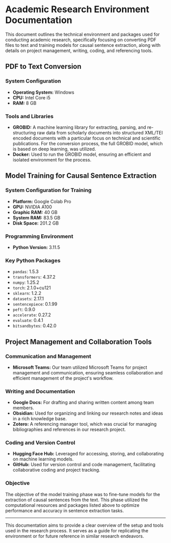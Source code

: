 # Academic Research Environment Documentation

This document outlines the technical environment and packages used for conducting academic research, specifically focusing on converting PDF files to text and training models for causal sentence extraction, along with details on project management, writing, coding, and referencing tools.

## PDF to Text Conversion

### System Configuration
- **Operating System:** Windows
- **CPU:** Intel Core i5
- **RAM:** 8 GB

### Tools and Libraries
- **GROBID:** A machine learning library for extracting, parsing, and re-structuring raw data from scholarly documents into structured XML/TEI encoded documents with a particular focus on technical and scientific publications. For the conversion process, the full GROBID model, which is based on deep learning, was utilized.
- **Docker:** Used to run the GROBID model, ensuring an efficient and isolated environment for the process.

## Model Training for Causal Sentence Extraction

### System Configuration for Training
- **Platform:** Google Colab Pro
- **GPU:** NVIDIA A100
- **Graphic RAM:** 40 GB
- **System RAM:** 83.5 GB
- **Disk Space:** 201.2 GB

### Programming Environment
- **Python Version:** 3.11.5
### Key Python Packages
- `pandas`: 1.5.3
- `transformers`: 4.37.2
- `numpy`: 1.25.2
- `torch`: 2.1.0+cu121
- `sklearn`: 1.2.2
- `datasets`: 2.17.1
- `sentencepiece`: 0.1.99
- `peft`: 0.9.0
- `accelerate`: 0.27.2
- `evaluate`: 0.4.1
- `bitsandbytes`: 0.42.0

## Project Management and Collaboration Tools

### Communication and Management
- **Microsoft Teams:** Our team utilized Microsoft Teams for project management and communication, ensuring seamless collaboration and efficient management of the project's workflow.

### Writing and Documentation
- **Google Docs:** For drafting and sharing written content among team members.
- **Obsidian:** Used for organizing and linking our research notes and ideas in a rich knowledge base.
- **Zotero:** A referencing manager tool, which was crucial for managing bibliographies and references in our research project.

### Coding and Version Control
- **Hugging Face Hub:** Leveraged for accessing, storing, and collaborating on machine learning models.
- **GitHub:** Used for version control and code management, facilitating collaborative coding and project tracking.
### Objective
The objective of the model training phase was to fine-tune models for the extraction of causal sentences from the text. This phase utilized the computational resources and packages listed above to optimize performance and accuracy in sentence extraction tasks.

---

This documentation aims to provide a clear overview of the setup and tools used in the research process. It serves as a guide for replicating the environment or for future reference in similar research endeavors.
